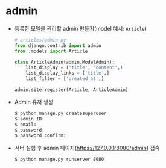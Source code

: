 # admin

- 등록한 모델을 관리할 admin 만들기(model 예시: `Article`)

    ```py
    # articles/admin.py
    from django.contrib import admin
    from .models import Article

    class ArticleAdmin(admin.ModelAdmin):
        list_display = ('title', 'content',)
        list_display_links = ['title',]
        list_filter = ['created_at',]

    admin.site.register(Article, ArticleAdmin)
    ```

- Admin 유저 생성
    ```bash
    $ python manage.py createsuperuser
    $ admin ID:
    $ email:
    $ password:
    $ password confirm:
    ```

- 서버 실행 후 admin 페이지(https://127.0.0.1:8080/admin) 접속
    ```bash
    $ python manage.py runserver 8080
    ```
